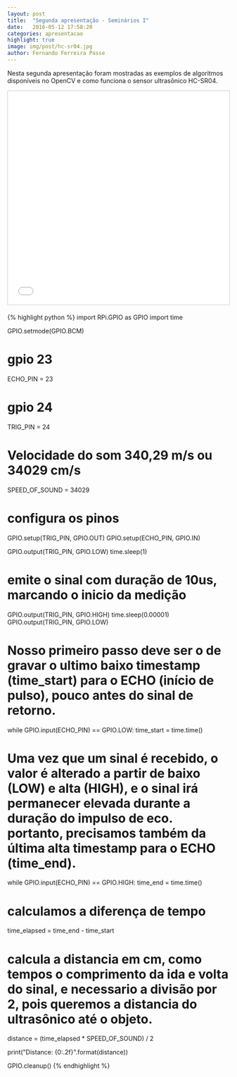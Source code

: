 ```yaml
---
layout: post
title:  "Segunda apresentação - Seminários I"
date:   2016-05-12 17:58:20
categories: apresentacao
highlight: true
image: img/post/hc-sr04.jpg
author: Fernando Ferreira Passe
---
```

<p>Nesta segunda apresentação foram mostradas as exemplos de algoritmos disponíveis no OpenCV e como funciona o sensor ultrasônico HC-SR04.</p>

<iframe src="//www.slideshare.net/slideshow/embed_code/key/40gu17bbF8rC9p" width="595" height="485" frameborder="0" marginwidth="0" marginheight="0" scrolling="no" style="border:1px solid #CCC; border-width:1px; margin-bottom:5px; max-width: 100%;" allowfullscreen></iframe>

{% highlight python %}
 import RPi.GPIO as GPIO
 import time
 
 GPIO.setmode(GPIO.BCM)
 
 # gpio 23
 ECHO_PIN = 23
 
 # gpio 24
 TRIG_PIN = 24
 
 # Velocidade do som 340,29 m/s ou 34029 cm/s
 SPEED_OF_SOUND = 34029
 
 # configura os pinos
 GPIO.setup(TRIG_PIN, GPIO.OUT)
 GPIO.setup(ECHO_PIN, GPIO.IN)
 
 GPIO.output(TRIG_PIN, GPIO.LOW)
 time.sleep(1)
 
 # emite o sinal com duração de 10us, marcando o inicio da medição
 GPIO.output(TRIG_PIN, GPIO.HIGH)
 time.sleep(0.00001)
 GPIO.output(TRIG_PIN, GPIO.LOW)
 
 # Nosso primeiro passo deve ser o de gravar o ultimo baixo timestamp (time_start) para o ECHO (início de pulso), pouco antes do sinal de retorno.
 while GPIO.input(ECHO_PIN) == GPIO.LOW:
  time_start = time.time()
  
 # Uma vez que um sinal é recebido, o valor é alterado a partir de baixo (LOW) e alta (HIGH), e o sinal irá permanecer elevada durante a duração do impulso de eco. portanto, precisamos também da última alta timestamp para o ECHO (time_end).
 while GPIO.input(ECHO_PIN) == GPIO.HIGH:
  time_end = time.time()
  
 # calculamos a diferença de tempo
 time_elapsed = time_end - time_start 
 
 # calcula a distancia em cm, como tempos o comprimento da ida e volta do sinal, e necessario a divisão por 2, pois queremos a distancia do ultrasônico até o objeto.
 distance = (time_elapsed * SPEED_OF_SOUND) / 2 
 
 print("Distance: {0:.2f}".format(distance))
 
 GPIO.cleanup()
{% endhighlight %}
